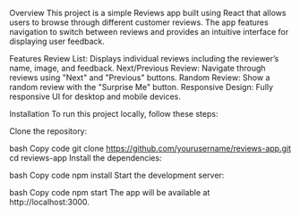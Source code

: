 Overview
This project is a simple Reviews app built using React that allows users to browse through different customer reviews. The app features navigation to switch between reviews and provides an intuitive interface for displaying user feedback.

Features
Review List: Displays individual reviews including the reviewer’s name, image, and feedback.
Next/Previous Review: Navigate through reviews using "Next" and "Previous" buttons.
Random Review: Show a random review with the "Surprise Me" button.
Responsive Design: Fully responsive UI for desktop and mobile devices.

Installation
To run this project locally, follow these steps:

Clone the repository:

bash
Copy code
git clone https://github.com/yourusername/reviews-app.git
cd reviews-app
Install the dependencies:

bash
Copy code
npm install
Start the development server:

bash
Copy code
npm start
The app will be available at http://localhost:3000.

